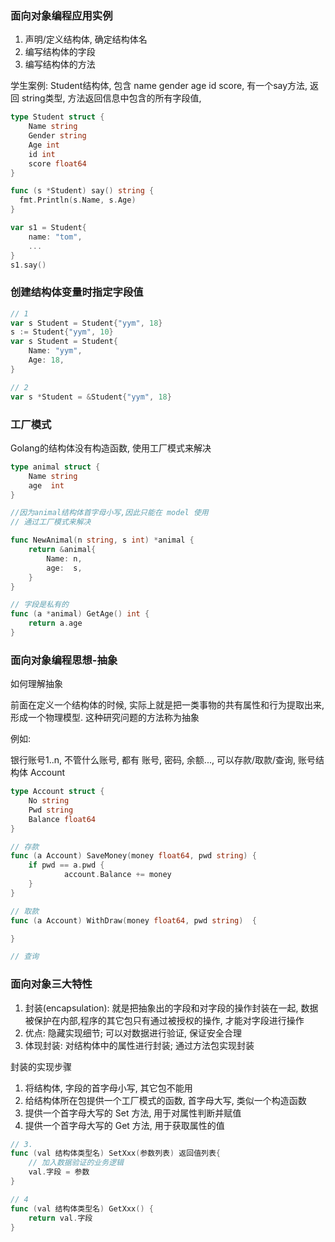 ### 面向对象编程应用实例

1. 声明/定义结构体, 确定结构体名
2. 编写结构体的字段
3. 编写结构体的方法

学生案例: Student结构体, 包含 name gender age id score, 有一个say方法, 返回 string类型, 方法返回信息中包含的所有字段值,

```go
type Student struct {
	Name string
	Gender string
	Age int
	id int
	score float64
}

func (s *Student) say() string {
  fmt.Println(s.Name, s.Age)
}

var s1 = Student{
	name: "tom",
	...
}
s1.say()
```

### 创建结构体变量时指定字段值

```go
// 1
var s Student = Student{"yym", 18}
s := Student{"yym", 10}
var s Student = Student{
	Name: "yym",
	Age: 18,
}

// 2
var s *Student = &Student{"yym", 18}
```

### 工厂模式

Golang的结构体没有构造函数, 使用工厂模式来解决

```go
type animal struct {
	Name string
	age  int
}

//因为animal结构体首字母小写,因此只能在 model 使用
// 通过工厂模式来解决

func NewAnimal(n string, s int) *animal {
	return &animal{
		Name: n,
		age:  s,
	}
}

// 字段是私有的
func (a *animal) GetAge() int {
	return a.age
}

```

### 面向对象编程思想-抽象

如何理解抽象

前面在定义一个结构体的时候, 实际上就是把一类事物的共有属性和行为提取出来, 形成一个物理模型. 这种研究问题的方法称为抽象

例如: 

银行账号1..n, 不管什么账号, 都有 账号, 密码, 余额..., 可以存款/取款/查询, 账号结构体 Account

```go
type Account struct {
	No string
	Pwd string
	Balance float64
}

// 存款
func (a Account) SaveMoney(money float64, pwd string) {
    if pwd == a.pwd {
			account.Balance += money
    }
}

// 取款
func (a Account) WithDraw(money float64, pwd string)  {

}

// 查询
```

### 面向对象三大特性

1. 封装(encapsulation): 就是把抽象出的字段和对字段的操作封装在一起, 数据被保护在内部,程序的其它包只有通过被授权的操作, 才能对字段进行操作
2. 优点: 隐藏实现细节; 可以对数据进行验证, 保证安全合理
3. 体现封装: 对结构体中的属性进行封装; 通过方法包实现封装

封装的实现步骤

1. 将结构体, 字段的首字母小写, 其它包不能用
2. 给结构体所在包提供一个工厂模式的函数, 首字母大写, 类似一个构造函数
3. 提供一个首字母大写的 Set 方法, 用于对属性判断并赋值
4. 提供一个首字母大写的 Get 方法, 用于获取属性的值

```go
// 3.
func (val 结构体类型名) SetXxx(参数列表) 返回值列表{
	// 加入数据验证的业务逻辑
	val.字段 = 参数
}

// 4 
func (val 结构体类型名) GetXxx() {
	return val.字段
}
```

